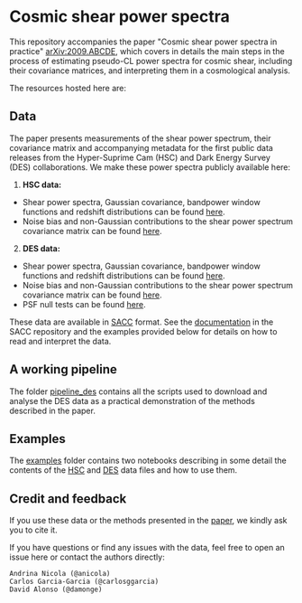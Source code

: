 # Cosmic shear power spectra

This repository accompanies the paper "Cosmic shear power spectra in practice" [arXiv:2009.ABCDE](dead_link), which covers in details the main steps in the process of estimating pseudo-CL power spectra for cosmic shear, including their covariance matrices, and interpreting them in a cosmological analysis.

The resources hosted here are:

## Data
The paper presents measurements of the shear power spectrum, their covariance matrix and accompanying metadata for the first public data releases from the Hyper-Suprime Cam (HSC) and Dark Energy Survey (DES) collaborations. We make these power spectra publicly available here:
1. **HSC data:**
  * Shear power spectra, Gaussian covariance, bandpower window functions and redshift distributions can be found [here](dead_link).
  * Noise bias and non-Gaussian contributions to the shear power spectrum covariance matrix can be found [here](dead_link).

2. **DES data:**
  * Shear power spectra, Gaussian covariance, bandpower window functions and redshift distributions can be found [here](http://intensitymapping.physics.ox.ac.uk/Data/ShearCl/cls_signal_covG_ns4096.fits).
  * Noise bias and non-Gaussian contributions to the shear power spectrum covariance matrix can be found [here](http://intensitymapping.physics.ox.ac.uk/Data/ShearCl/cls_noise_covNG_ns4096.fits).
  * PSF null tests can be found [here](http://intensitymapping.physics.ox.ac.uk/Data/ShearCl/cls_xpsf_ns4096.fits).

These data are available in [SACC](https://github.com/LSSTDESC/sacc) format. See the [documentation](https://sacc.readthedocs.io/en/latest/) in the SACC repository and the examples provided below for details on how to read and interpret the data.

## A working pipeline
The folder [pipeline_des](pipeline_des) contains all the scripts used to download and analyse the DES data as a practical demonstration of the methods described in the paper.

## Examples
The [examples](examples) folder contains two notebooks describing in some detail the contents of the [HSC](dead_link) and [DES](examples/ClExampleDES.ipynb) data files and how to use them.

## Credit and feedback
If you use these data or the methods presented in the [paper](dead_link), we kindly ask you to cite it.

If you have questions or find any issues with the data, feel free to open an issue here or contact the authors directly:

    Andrina Nicola (@anicola)
    Carlos Garcia-Garcia (@carlosggarcia)
    David Alonso (@damonge)
